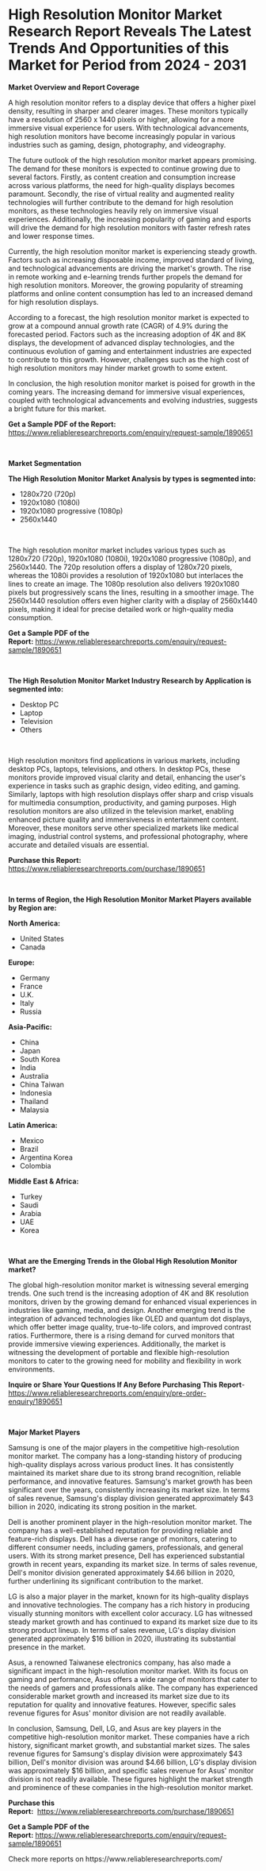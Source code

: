 <p><h1>High Resolution Monitor Market Research Report Reveals The Latest Trends And Opportunities of this Market for Period from 2024 - 2031</h1></p><p><strong>Market Overview and Report Coverage</strong></p>
<p><p>A high resolution monitor refers to a display device that offers a higher pixel density, resulting in sharper and clearer images. These monitors typically have a resolution of 2560 x 1440 pixels or higher, allowing for a more immersive visual experience for users. With technological advancements, high resolution monitors have become increasingly popular in various industries such as gaming, design, photography, and videography.</p><p>The future outlook of the high resolution monitor market appears promising. The demand for these monitors is expected to continue growing due to several factors. Firstly, as content creation and consumption increase across various platforms, the need for high-quality displays becomes paramount. Secondly, the rise of virtual reality and augmented reality technologies will further contribute to the demand for high resolution monitors, as these technologies heavily rely on immersive visual experiences. Additionally, the increasing popularity of gaming and esports will drive the demand for high resolution monitors with faster refresh rates and lower response times.</p><p>Currently, the high resolution monitor market is experiencing steady growth. Factors such as increasing disposable income, improved standard of living, and technological advancements are driving the market's growth. The rise in remote working and e-learning trends further propels the demand for high resolution monitors. Moreover, the growing popularity of streaming platforms and online content consumption has led to an increased demand for high resolution displays.</p><p>According to a forecast, the high resolution monitor market is expected to grow at a compound annual growth rate (CAGR) of 4.9% during the forecasted period. Factors such as the increasing adoption of 4K and 8K displays, the development of advanced display technologies, and the continuous evolution of gaming and entertainment industries are expected to contribute to this growth. However, challenges such as the high cost of high resolution monitors may hinder market growth to some extent.</p><p>In conclusion, the high resolution monitor market is poised for growth in the coming years. The increasing demand for immersive visual experiences, coupled with technological advancements and evolving industries, suggests a bright future for this market.</p></p>
<p><strong>Get a Sample PDF of the Report:</strong> <a href="https://www.reliableresearchreports.com/enquiry/request-sample/1890651">https://www.reliableresearchreports.com/enquiry/request-sample/1890651</a></p>
<p>&nbsp;</p>
<p><strong>Market Segmentation</strong></p>
<p><strong>The High Resolution Monitor Market Analysis by types is segmented into:</strong></p>
<p><ul><li>1280x720 (720p)</li><li>1920x1080 (1080i)</li><li>1920x1080 progressive (1080p)</li><li>2560x1440</li></ul></p>
<p>&nbsp;</p>
<p><p>The high resolution monitor market includes various types such as 1280x720 (720p), 1920x1080 (1080i), 1920x1080 progressive (1080p), and 2560x1440. The 720p resolution offers a display of 1280x720 pixels, whereas the 1080i provides a resolution of 1920x1080 but interlaces the lines to create an image. The 1080p resolution also delivers 1920x1080 pixels but progressively scans the lines, resulting in a smoother image. The 2560x1440 resolution offers even higher clarity with a display of 2560x1440 pixels, making it ideal for precise detailed work or high-quality media consumption.</p></p>
<p><strong>Get a Sample PDF of the Report:</strong>&nbsp;<a href="https://www.reliableresearchreports.com/enquiry/request-sample/1890651">https://www.reliableresearchreports.com/enquiry/request-sample/1890651</a></p>
<p>&nbsp;</p>
<p><strong>The High Resolution Monitor Market Industry Research by Application is segmented into:</strong></p>
<p><ul><li>Desktop PC</li><li>Laptop</li><li>Television</li><li>Others</li></ul></p>
<p>&nbsp;</p>
<p><p>High resolution monitors find applications in various markets, including desktop PCs, laptops, televisions, and others. In desktop PCs, these monitors provide improved visual clarity and detail, enhancing the user's experience in tasks such as graphic design, video editing, and gaming. Similarly, laptops with high resolution displays offer sharp and crisp visuals for multimedia consumption, productivity, and gaming purposes. High resolution monitors are also utilized in the television market, enabling enhanced picture quality and immersiveness in entertainment content. Moreover, these monitors serve other specialized markets like medical imaging, industrial control systems, and professional photography, where accurate and detailed visuals are essential.</p></p>
<p><strong>Purchase this Report:</strong>&nbsp; <a href="https://www.reliableresearchreports.com/purchase/1890651">https://www.reliableresearchreports.com/purchase/1890651</a></p>
<p>&nbsp;</p>
<p><strong>In terms of Region, the High Resolution Monitor Market Players available by Region are:</strong></p>
<p>
    <p> <strong> North America: </strong>
        <ul>
            <li>United States</li>
            <li>Canada</li>
        </ul>
        </p> 
    <p> <strong> Europe: </strong>
        <ul>
            <li>Germany</li>
            <li>France</li>
            <li>U.K.</li>
            <li>Italy</li>
            <li>Russia</li>
        </ul>
        </p> 
    <p> <strong> Asia-Pacific: </strong>
        <ul>
            <li>China</li>
            <li>Japan</li>
            <li>South Korea</li>
            <li>India</li>
            <li>Australia</li>
            <li>China Taiwan</li>
            <li>Indonesia</li>
            <li>Thailand</li>
            <li>Malaysia</li>
        </ul>
        </p> 
    <p> <strong> Latin America: </strong>
        <ul>
            <li>Mexico</li>
            <li>Brazil</li>
            <li>Argentina Korea</li>
            <li>Colombia</li>
        </ul>
        </p> 
    <p> <strong> Middle East & Africa: </strong>
        <ul>
            <li>Turkey</li>
            <li>Saudi</li>
            <li>Arabia</li>
            <li>UAE</li>
            <li>Korea</li>
        </ul>
    </p>
    </p>
<p>&nbsp;</p>
<p><strong>What are the Emerging Trends in the Global High Resolution Monitor market?</strong></p>
<p><p>The global high-resolution monitor market is witnessing several emerging trends. One such trend is the increasing adoption of 4K and 8K resolution monitors, driven by the growing demand for enhanced visual experiences in industries like gaming, media, and design. Another emerging trend is the integration of advanced technologies like OLED and quantum dot displays, which offer better image quality, true-to-life colors, and improved contrast ratios. Furthermore, there is a rising demand for curved monitors that provide immersive viewing experiences. Additionally, the market is witnessing the development of portable and flexible high-resolution monitors to cater to the growing need for mobility and flexibility in work environments.</p></p>
<p><strong>Inquire or Share Your Questions If Any Before Purchasing This Report</strong>- <a href="https://www.reliableresearchreports.com/enquiry/pre-order-enquiry/1890651">https://www.reliableresearchreports.com/enquiry/pre-order-enquiry/1890651</a></p>
<p>&nbsp;</p>
<p><strong>Major Market Players</strong></p>
<p><p>Samsung is one of the major players in the competitive high-resolution monitor market. The company has a long-standing history of producing high-quality displays across various product lines. It has consistently maintained its market share due to its strong brand recognition, reliable performance, and innovative features. Samsung's market growth has been significant over the years, consistently increasing its market size. In terms of sales revenue, Samsung's display division generated approximately $43 billion in 2020, indicating its strong position in the market.</p><p>Dell is another prominent player in the high-resolution monitor market. The company has a well-established reputation for providing reliable and feature-rich displays. Dell has a diverse range of monitors, catering to different consumer needs, including gamers, professionals, and general users. With its strong market presence, Dell has experienced substantial growth in recent years, expanding its market size. In terms of sales revenue, Dell's monitor division generated approximately $4.66 billion in 2020, further underlining its significant contribution to the market.</p><p>LG is also a major player in the market, known for its high-quality displays and innovative technologies. The company has a rich history in producing visually stunning monitors with excellent color accuracy. LG has witnessed steady market growth and has continued to expand its market size due to its strong product lineup. In terms of sales revenue, LG's display division generated approximately $16 billion in 2020, illustrating its substantial presence in the market.</p><p>Asus, a renowned Taiwanese electronics company, has also made a significant impact in the high-resolution monitor market. With its focus on gaming and performance, Asus offers a wide range of monitors that cater to the needs of gamers and professionals alike. The company has experienced considerable market growth and increased its market size due to its reputation for quality and innovative features. However, specific sales revenue figures for Asus' monitor division are not readily available.</p><p>In conclusion, Samsung, Dell, LG, and Asus are key players in the competitive high-resolution monitor market. These companies have a rich history, significant market growth, and substantial market sizes. The sales revenue figures for Samsung's display division were approximately $43 billion, Dell's monitor division was around $4.66 billion, LG's display division was approximately $16 billion, and specific sales revenue for Asus' monitor division is not readily available. These figures highlight the market strength and prominence of these companies in the high-resolution monitor market.</p></p>
<p><strong>Purchase this Report:</strong>&nbsp;&nbsp;<a href="https://www.reliableresearchreports.com/purchase/1890651">https://www.reliableresearchreports.com/purchase/1890651</a></p>
<p></p>
<p><strong>Get a Sample PDF of the Report:</strong>&nbsp;<a href="https://www.reliableresearchreports.com/enquiry/request-sample/1890651">https://www.reliableresearchreports.com/enquiry/request-sample/1890651</a></p>
<p>Check more reports on https://www.reliableresearchreports.com/</p>